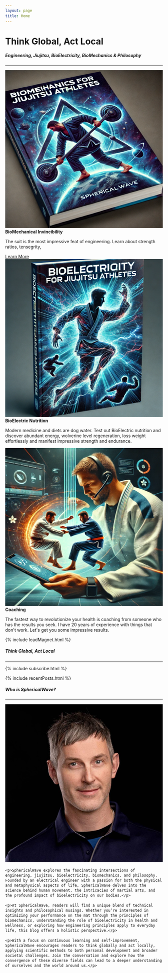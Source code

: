 ```yaml
---
layout: page
title: Home
---
```


<h1>Think Global, Act Local</h1>
<h5>Engineering, Jiujitsu, BioElectricity, BioMechanics & Philosophy</h5>
<hr class="blue1 mb-3 mt-1">

<!-- offers -->
<div class="row">

  <div class="col-lg-3 col-6">
      <a href="/biomechanics">
          <img src="public/bioMechanicsBook1.webp" alt="" class="img-fluid rounded rounded blue-shadow-hover">
      </a>
          <strong>BioMechanical Invincibility</strong>
          <p>The suit is the most impressive feat of engineering. Learn about strength ratios, tensegrity, </p>
          <a href="/biomechanics" class="underline-text">Learn More</a>
  </div>

  <div class="col-lg-3 col-6">
      <a href="bioelectricity" >
          <img src="public/bioElectricityBook1.webp" alt="" class="img-fluid rounded blue-shadow-hover">
      </a>
          <strong>BioElectric Nutrition</strong>
          <p>Modern medicine and diets are dog water. Test out BioElectric nutrition and discover abundant energy, wolverine level regeneration, loss weight effortlessly and manifest impressive strength and endurance.</p>
  </div>

  <div class="col-lg-3 col-6">
      <a href="coaching">
          <img src="public/coaching.webp" alt="" class="img-fluid rounded rounded blue-shadow-hover">
      </a>
          <strong>Coaching</strong>
          <p>The fastest way to revolutionize your health is coaching from someone who has the results you seek. 
          I have 20 years of experience with things that don't work. 
          Let's get you some impressive results.</p>
  </div>


{% include leadMagnet.html %}

  <!-- {% include promo.html
      title="Find meaning, reinvent yourself, and create your ideal future."
      image="/public/2024-06-18-blue-journal.jpeg"
      description="Now available on Amazon."
      link="https://www.amazon.com/"
  %} -->

</div>


<h5>Think Global, Act Local</h5>
<hr class="blue1 mb-1 mt-1">

{% include subscribe.html %}


{% include recentPosts.html %}



<h5>Who is SphericalWave?</h5>
<hr class="blue1 mb-3 mt-1">

<div class="row">

  <div class="col-lg-4 col-6">
    <a href="/about">
      <img src="/public/aaron/2023-12-12 small_headshot.JPG" alt="Profile Picture" class="profilePic rounded blue-shadow-hover">
    </a>
  </div>

  <div class="col-lg-8 col-6">

    <p>SphericalWave explores the fascinating intersections of engineering, jiujitsu, bioelectricity, biomechanics, and philosophy. Founded by an electrical engineer with a passion for both the physical and metaphysical aspects of life, SphericalWave delves into the science behind human movement, the intricacies of martial arts, and the profound impact of bioelectricity on our bodies.</p>

    <p>At SphericalWave, readers will find a unique blend of technical insights and philosophical musings. Whether you’re interested in optimizing your performance on the mat through the principles of biomechanics, understanding the role of bioelectricity in health and wellness, or exploring how engineering principles apply to everyday life, this blog offers a holistic perspective.</p>

    <p>With a focus on continuous learning and self-improvement, SphericalWave encourages readers to think globally and act locally, applying scientific methods to both personal development and broader societal challenges. Join the conversation and explore how the convergence of these diverse fields can lead to a deeper understanding of ourselves and the world around us.</p>

  </div>

</div>
